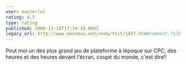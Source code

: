 ```yaml
---
user: masterlol
rating: 4.5
type: rating
published: 2006-12-10T17:34:10.000Z
legacy_url: http://www.emunova.net/veda/test/1847.htm#comment-7132
---
```

Pout moi un des plus grand jeu de plateforme à lépoque sur CPC, des heures et des heures devant l'écran, coupé du monde, c'est dire!!